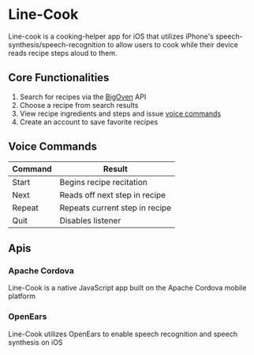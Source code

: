 # Line-Cook
Line-cook is a cooking-helper app for iOS that utilizes iPhone's speech-synthesis/speech-recognition to allow users to cook while their device reads recipe steps aloud to them.

## Core Functionalities
1. Search for recipes via the [BigOven](http://api.bigoven.com/documentation "BigOven Documentation") API
2. Choose a recipe from search results
3. View recipe ingredients and steps and issue [voice commands](https://github.com/nyc-rock-doves-2015/line-cook/tree/readme_final)
4. Create an account to save favorite recipes

## Voice Commands
 Command        | Result
| ------------- |-------------------------------|
| Start         | Begins recipe recitation      |
| Next          | Reads off next step in recipe |
| Repeat        | Repeats current step in recipe|
| Quit          | Disables listener             |

## Apis
### Apache Cordova
Line-Cook is a native JavaScript app built on the Apache Cordova mobile platform
### OpenEars
Line-Cook utilizes OpenEars to enable speech recognition and speech synthesis on iOS
